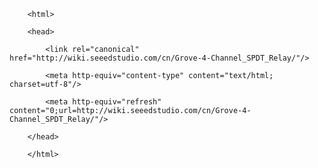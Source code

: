 <!DOCTYPE html>
        <html>
        <head>
            <link rel="canonical" href="http://wiki.seeedstudio.com/cn/Grove-4-Channel_SPDT_Relay/"/>
            <meta http-equiv="content-type" content="text/html; charset=utf-8"/>
            <meta http-equiv="refresh" content="0;url=http://wiki.seeedstudio.com/cn/Grove-4-Channel_SPDT_Relay/"/>
        </head>
        </html>